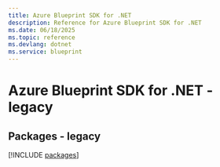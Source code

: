 ```yaml
---
title: Azure Blueprint SDK for .NET
description: Reference for Azure Blueprint SDK for .NET
ms.date: 06/18/2025
ms.topic: reference
ms.devlang: dotnet
ms.service: blueprint
---
```

# Azure Blueprint SDK for .NET - legacy
## Packages - legacy
[!INCLUDE [packages](blueprint-index.md)]